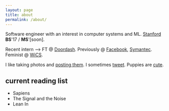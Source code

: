 ```yaml
---
layout: page
title: about
permalink: /about/
---
```


Software engineer with an interest in computer systems and ML. [Stanford](https://cs.stanford.edu) **BS**'17 / **MS**'[soon].

Recent intern --> FT @ [Doordash](https://doordash.com). Previously @ [Facebook](https://facebook.com), [Symantec](https://symantec.com). Feminist @ [WiCS](https://web.stanford.edu/group/wics/).

I like taking photos and [posting them](https://www.instagram.com/ctina.hung/). I sometimes [tweet](https://twitter.com/cjtinah). Puppies are [cute](https://pbs.twimg.com/media/CswfUa-VUAAf0Uq.jpg).

## current reading list
  * Sapiens
  * The Signal and the Noise
  * Lean In
